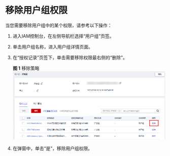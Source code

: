 # 移除用户组权限<a name="iam_03_0004"></a>

当您需要移除用户组中的某个权限，请参考以下操作：

1.  进入IAM控制台，在左侧导航栏选择“用户组”页签。
2.  单击用户组名称，进入用户组详情页面。
3.  在“授权记录”页签下，单击需要移除权限最右侧的“删除”。

    **图 1**  移除策略<a name="fig3752813560"></a>  
    ![](figures/移除策略.png "移除策略")

4.  在弹窗中，单击“是”，移除用户组权限。

